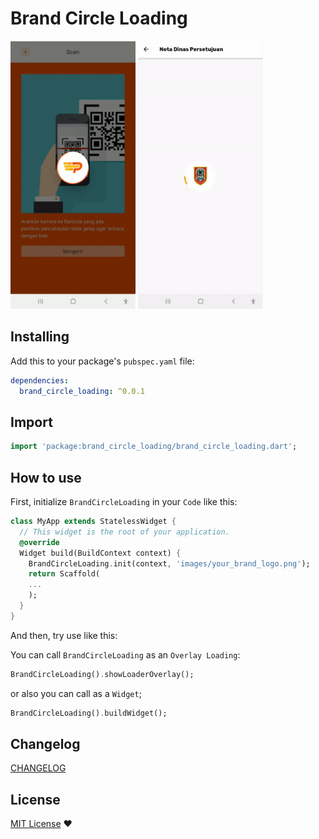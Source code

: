 # Brand Circle Loading

<img src="https://github.com/sulthanalihsan/brand_circle_loading/blob/master/images/gif1.gif?raw=true" width=200 height=429/> <img src="https://github.com/sulthanalihsan/brand_circle_loading/blob/master/images/gif2.gif?raw=true" width=200 height=429/> 

## Installing

Add this to your package's `pubspec.yaml` file:

```yaml
dependencies:
  brand_circle_loading: ^0.0.1
```

## Import

```dart
import 'package:brand_circle_loading/brand_circle_loading.dart';
```

## How to use

First, initialize `BrandCircleLoading` in your `Code` like this:

```dart
class MyApp extends StatelessWidget {
  // This widget is the root of your application.
  @override
  Widget build(BuildContext context) {
    BrandCircleLoading.init(context, 'images/your_brand_logo.png');
    return Scaffold(
    ...
    );
  }
}
```

And then, try use like this:

You can call `BrandCircleLoading` as an `Overlay Loading`:

```dart
BrandCircleLoading().showLoaderOverlay();
```

or also you can call as a `Widget`;

```dart
BrandCircleLoading().buildWidget();
```

## Changelog

[CHANGELOG](./CHANGELOG.md)

## License

[MIT License](./LICENSE)
️❤️

